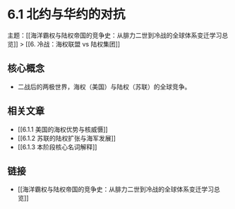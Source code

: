 # 6.1 北约与华约的对抗

主题：[[海洋霸权与陆权帝国的竞争史：从腓力二世到冷战的全球体系变迁学习总览]] > [[6. 冷战：海权联盟 vs 陆权集团]]

## 核心概念

- 二战后的两极世界，海权（美国）与陆权（苏联）的全球竞争。

## 相关文章

- [[6.1.1 美国的海权优势与核威慑]]
- [[6.1.2 苏联的陆权扩张与海军发展]]
- [[6.1.3 本阶段核心名词解释]]

## 链接

- [[海洋霸权与陆权帝国的竞争史：从腓力二世到冷战的全球体系变迁学习总览]]
